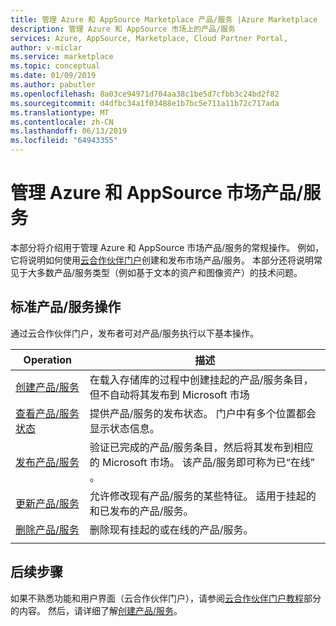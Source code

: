 ```yaml
---
title: 管理 Azure 和 AppSource Marketplace 产品/服务 |Azure Marketplace
description: 管理 Azure 和 AppSource 市场上的产品/服务
services: Azure, AppSource, Marketplace, Cloud Partner Portal,
author: v-miclar
ms.service: marketplace
ms.topic: conceptual
ms.date: 01/09/2019
ms.author: pabutler
ms.openlocfilehash: 8a03ce94971d704aa38c1be5d7cfbb3c24bd2f82
ms.sourcegitcommit: d4dfbc34a1f03488e1b7bc5e711a11b72c717ada
ms.translationtype: MT
ms.contentlocale: zh-CN
ms.lasthandoff: 06/13/2019
ms.locfileid: "64943355"
---
```

# <a name="manage-azure-and-appsource-marketplace-offers"></a>管理 Azure 和 AppSource 市场产品/服务

本部分将介绍用于管理 Azure 和 AppSource 市场产品/服务的常规操作。  例如，它将说明如何使用[云合作伙伴门户](https://cloudpartner.azure.com/)创建和发布市场产品/服务。  本部分还将说明常见于大多数产品/服务类型（例如基于文本的资产和图像资产）的技术问题。


## <a name="standard-offer-operations"></a>标准产品/服务操作

通过云合作伙伴门户，发布者可对产品/服务执行以下基本操作。

|     Operation      |  描述                                           |
|     ---------      |  -----------                                           |
| [创建产品/服务](./cpp-create-offer.md)   | 在载入存储库的过程中创建挂起的产品/服务条目，但不自动将其发布到 Microsoft 市场 | 
| [查看产品/服务状态](./cpp-view-status-offer.md)   | 提供产品/服务的发布状态。  门户中有多个位置都会显示状态信息。 |
| [发布产品/服务](./cpp-publish-offer.md) | 验证已完成的产品/服务条目，然后将其发布到相应的 Microsoft 市场。  该产品/服务即可称为已“在线”  。 |
| [更新产品/服务](./cpp-update-offer.md)   | 允许修改现有产品/服务的某些特征。  适用于挂起的和已发布的产品/服务。 |
| [删除产品/服务](./cpp-delete-offer.md)   | 删除现有挂起的或在线的产品/服务。  | 
|  |  |
  

## <a name="next-steps"></a>后续步骤

如果不熟悉功能和用户界面（云合作伙伴门户），请参阅[云合作伙伴门户教程](../portal-tour/cpp-portal-tour.md)部分的内容。  然后，请详细了解[创建产品/服务](./cpp-create-offer.md)。
